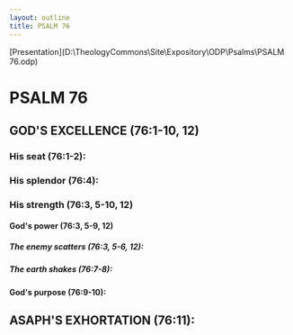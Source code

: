 ```yaml
---
layout: outline
title: PSALM 76
---
```

[Presentation](D:\TheologyCommons\Site\Expository\ODP\Psalms\PSALM 76.odp)
# PSALM 76 
## GOD\'S EXCELLENCE (76:1-10, 12) 
###  His seat (76:1-2): 
###  His splendor (76:4): 
###  His strength (76:3, 5-10, 12) 
####  God\'s power (76:3, 5-9, 12) 
#####  The enemy scatters (76:3, 5-6, 12): 
#####  The earth shakes (76:7-8): 
####  God\'s purpose (76:9-10): 
## ASAPH\'S EXHORTATION (76:11): 
